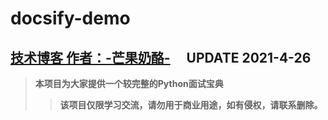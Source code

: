 # **docsify-demo**
## **[技术博客 作者：-芒果奶酪-](https://www.sqblogs.cn/)** &emsp;**UPDATE 2021-4-26**
> **本项目为大家提供一个较完整的Python面试宝典**
>> **该项目仅限学习交流，请勿用于商业用途，如有侵权，请联系删除。**






